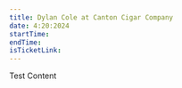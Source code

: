 ```yaml
---
title: Dylan Cole at Canton Cigar Company
date: 4:20:2024
startTime:
endTime:
isTicketLink:
---
```


Test Content